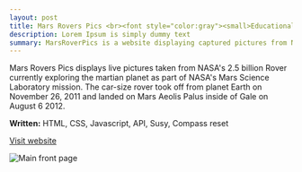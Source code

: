```yaml
---
layout: post
title: Mars Rovers Pics <br><font style="color:gray"><small>Educational Science Website</small></font>
description: Lorem Ipsum is simply dummy text
summary: MarsRoverPics is a website displaying captured pictures from NASA's rover exploring the planet of Mars, the third planet in our solar system.
---
```

<style>
h1{
    color: Black;
}
</style>
Mars Rovers Pics displays live pictures taken from NASA's 2.5 billion Rover currently exploring the martian planet as part of NASA's Mars Science Laboratory mission. The car-size rover took off from planet Earth on November 26, 2011 and landed on Mars Aeolis Palus inside of Gale on August 6 2012. 

<strong>Written:</strong> HTML, CSS, Javascript, API, Susy, Compass reset

<a href="https://michaelamay.github.io/MarsRoversPics/">Visit website</a>

<!-- Image section -->
<!--<img src="https://i.ibb.co/mcgTnfM/Chuck-home.png" alt="Main front page" border="3">-->

<img src="https://i.ibb.co/sbPYmyg/Mars-Home-Page.png" alt="Main front page">





